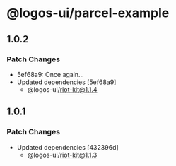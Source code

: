 # @logos-ui/parcel-example

## 1.0.2

### Patch Changes

- 5ef68a9: Once again...
- Updated dependencies [5ef68a9]
  - @logos-ui/riot-kit@1.1.4

## 1.0.1

### Patch Changes

- Updated dependencies [432396d]
  - @logos-ui/riot-kit@1.1.3
